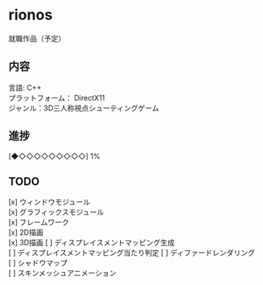 # rionos

就職作品（予定）    

## 内容
言語: C++  
プラットフォーム： DirectX11  
ジャンル：3D三人称視点シューティングゲーム    

## 進捗  
[◆◇◇◇◇◇◇◇◇◇] 1%    

## TODO
[x] ウィンドウモジュール  
[x] グラフィックスモジュール  
[x] フレームワーク  
[x] 2D描画  
[x] 3D描画
[ ] ディスプレイスメントマッピング生成  
[ ] ディスプレイスメントマッピング当たり判定
[ ] ディファードレンダリング  
[ ] シャドウマップ  
[ ] スキンメッシュアニメーション  